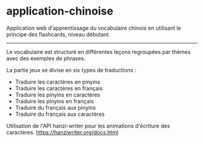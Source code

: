 # application-chinoise
Application web d'apprentissage du vocabulaire chinois en utilisant le principe des flashcards, niveau débutant.

---------------------------
Le vocabulaire est structuré en différentes leçons regroupées par thèmes avec des exemples de phrases.

La partie jeux se divise en six types de traductions :
- Traduire les caractères en pinyins
- Traduire les caractères en français
- Traduire les pinyins en caractères
- Traduire les pinyins en français
- Traduire du français aux pinyins
- Traduire du français aux caractères

Utilisation de l'API hanzi-writer pour les animations d'écriture des caractères.
https://hanziwriter.org/docs.html
